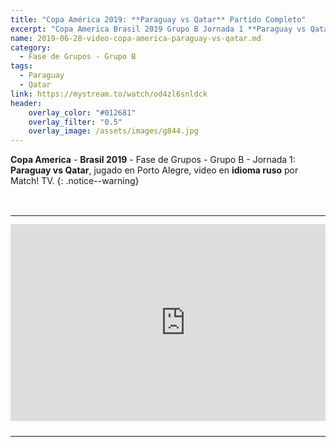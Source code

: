 ```yaml
---
title: "Copa América 2019: **Paraguay vs Qatar** Partido Completo"
excerpt: "Copa America Brasil 2019 Grupo B Jornada 1 **Paraguay vs Qatar** Partido Completo"
name: 2019-06-28-video-copa-america-paraguay-vs-qatar.md
category:
  - Fase de Grupos - Grupo B
tags:
  - Paraguay
  - Qatar
link: https://mystream.to/watch/od4zl6snldck
header:
    overlay_color: "#012681"
    overlay_filter: "0.5"
    overlay_image: /assets/images/g844.jpg
---
```


**Copa America** - **Brasil 2019** - Fase de Grupos - Grupo B - Jornada 1: **Paraguay vs Qatar**, jugado en Porto Alegre, video en **idioma ruso** por Match! TV.
{: .notice--warning}

<style>
	td {
	padding: 0;
	border-bottom: 0;
}
</style>

<br>
<div id="media">
	<center>
		<table>
			<tbody>
  				<tr>
					<td height="13" width="21" background="{{ site.url }}/{{ site.baseurl }}/assets/images/12421152032.png"></td>
					<td height="13" background="{{ site.url }}/{{ site.baseurl }}/assets/images/55452124552.png"></td>
					<td height="13" width="21" background="{{ site.url }}/{{ site.baseurl }}/assets/images/45454787.png"></td>
  				</tr>
				<tr>
					<td width="21" background="{{ site.url }}/{{ site.baseurl }}/assets/images/21210212120.png"></td>
					<td>
						<iframe src="https://embed.mystream.to/od4zl6snldck" scrolling="no" frameborder="0" width="560" height="315" allowfullscreen="true" webkitallowfullscreen="true" mozallowfullscreen="true"></iframe>
					</td>
    					<td width="21" background="{{ site.url }}/{{ site.baseurl }}/assets/images/203233451.png"></td>
  				</tr>
				<tr>
    					<td height="17" width="21" background="{{ site.url }}/{{ site.baseurl }}/assets/images/23121542.png"></td>
    					<td height="17" background="{{ site.url }}/{{ site.baseurl }}/assets/images/12345456.png"></td>
    					<td height="25" width="21" background="{{ site.url }}/{{ site.baseurl }}/assets/images/2656564.png"></td>
  				</tr>
			</tbody>
		</table>
	</center>
</div>
